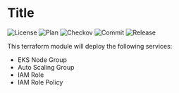 # Title

![License](https://img.shields.io/github/license/terrablocks/aws-eks-managed-node-group?style=for-the-badge) ![Plan](https://img.shields.io/github/actions/workflow/status/terrablocks/aws-eks-managed-node-group/tf-plan.yml?branch=main&label=Plan&style=for-the-badge) ![Checkov](https://img.shields.io/github/actions/workflow/status/terrablocks/aws-eks-managed-node-group/checkov.yml?branch=main&label=Checkov&style=for-the-badge) ![Commit](https://img.shields.io/github/last-commit/terrablocks/aws-eks-managed-node-group?style=for-the-badge) ![Release](https://img.shields.io/github/v/release/terrablocks/aws-eks-managed-node-group?style=for-the-badge)

This terraform module will deploy the following services:
- EKS Node Group
- Auto Scaling Group
- IAM Role
- IAM Role Policy
